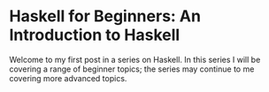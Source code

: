 # Haskell for Beginners: An Introduction to Haskell


Welcome to my first post in a series on Haskell. In this series I will be covering a range of beginner topics; the series may continue to me covering more advanced topics.

